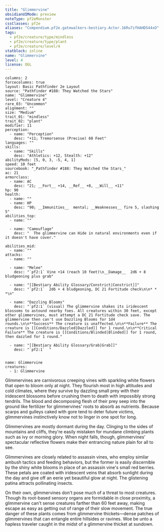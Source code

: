 ```yaml
---
title: "Glimmervine"
obsidianUIMode: preview
noteType: pf2eMonster
cssClasses: pf2e
aliases: "Compendium.pf2e.gatewalkers-bestiary.Actor.16Ru7zfHAHD544xO" 
tags:
  - pf2e/creature/type/mindless
  - pf2e/creature/type/plant
  - pf2e/creature/level/4
statblock: inline
name: "Glimmervine"
level: 4
license: OGL
---
```


```statblock
columns: 2
forcecolumns: true
layout: Basic Pathfinder 2e Layout
source: "Pathfinder #188: They Watched the Stars"
name: "Glimmervine"
level: "Creature 4"
rare_03: "Uncommon"
alignment: ""
size: "Medium"
trait_01: "mindless"
trait_02: "plant"
modifier: 11
perception:
  - name: "Perception"
    desc: "+11; Tremorsense (Precise) 60 Feet"
languages: ""
skills:
  - name: "Skills"
    desc: "Athletics: +12, Stealth: +12"
abilityMods: [5, 0, 3, -5, 4, 1]
speed: 10 feet
sourcebook: "_Pathfinder #188: They Watched the Stars_"
ac: 21
armorclass:
  - name: AC
    desc: "21; __Fort__ +14, __Ref__ +8, __Will__ +11"
hp: 90
health:
  - name: ""
  - name: HP
    desc: "90; __Immunities__  mental; __Weaknesses__ fire 5, slashing 5"
abilities_top:
  - name: ""

  - name: "Camouflage"
    desc: "  The glimmervine can Hide in natural environments even if it doesn't have cover."

abilities_mid:
  - name: ""
attacks:
  - name: ""

  - name: "Melee"
    desc: "`pf2:1` Vine +14 (reach 10 feet)\n__Damage__  2d6 + 8 bludgeoning plus grab"

  - name: "[[Bestiary Ability Glossary/Constrict|Constrict]]"
    desc: "`pf2:1`  2d6 + 4 bludgeoning, DC 21 Fortitude check\n\n* * *\n"

  - name: "Dazzling Blooms"
    desc: "`pf2:1` (visual) The glimmervine shakes its iridescent blossoms to astound nearby foes. All creatures within 30 feet, except other glimmervines, must attempt a DC 21 Fortitude check save. The glimmervine then can't use Dazzling Blooms for 1d4 rounds.\n\n**Success** The creature is unaffected.\n\n**Failure** The creature is [[Conditions/Dazzled|Dazzled]] for 1 round.\n\n**Critical Failure** The creature is [[Conditions/Blinded|Blinded]] for 1 round, then dazzled for 1 round."

  - name: "[[Bestiary Ability Glossary/Grab|Grab]]"
    desc: "`pf2:1`  "
 
```

```encounter-table
name: Glimmervine
creatures:
  - 1: Glimmervine
```



Glimmervines are carnivorous creeping vines with sparkling white flowers that open to bloom only at night. They flourish most in high altitudes and cold climates, where they survive by dazzling small prey with their iridescent blossoms before crushing them to death with impossibly strong tendrils. The blood and decomposing flesh of their prey seep into the ground like fertilizer for glimmervines' roots to absorb as nutrients. Because scarps and gulleys caked with gore tend to deter future victims, glimmervines instinctively know not to linger in one spot for long.

Glimmervines are mostly dormant during the day. Clinging to the sides of mountains and cliffs, they're easily mistaken for mundane climbing plants such as ivy or morning glory. When night falls, though, glimmervines' spectacular reflective flowers make their entrancing nature plain for all to see.

Glimmervines are closely related to assassin vines, who employ similar ambush tactics and feeding behaviors, but the former is easily discernible by the shiny white blooms in place of an assassin vine's small red berries. These petals are coated with iridescent veins that absorb sunlight during the day and give off an eerie yet beautiful glow at night. The glistening patina attracts pollinating insects.

On their own, glimmervines don't pose much of a threat to most creatures. Though its root-based sensory organs are formidable in close proximity, a glimmervine can't sense creatures farther than 60 feet away, making escape as easy as getting out of range of their slow movement. The true danger of these plants comes from glimmervine thickets—dense patches of glimmervines that can entangle entire hillsides or ravines. Woe be unto a hapless traveler caught in the midst of a glimmervine thicket at sundown.

